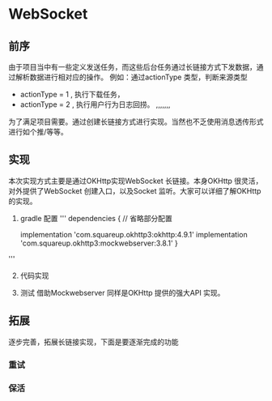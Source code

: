 # WebSocket
## 前序
由于项目当中有一些定义发送任务，而这些后台任务通过长链接方式下发数据，通过解析数据进行相对应的操作。
例如：通过actionType 类型，判断来源类型

- actionType = 1 , 执行下载任务，
- actionType = 2 , 执行用户行为日志回捞。
,,,,,,,

为了满足项目需要。通过创建长链接方式进行实现。当然也不乏使用消息透传形式进行如个推/等等。

## 实现
本次实现方式主要是通过OKHttp实现WebSocket 长链接。本身OKHttp 很灵活，对外提供了WebSocket 创建入口，以及Socket 监听。大家可以详细了解OKHttp 的实现。

1. gradle 配置
'''
dependencies {
    // 省略部分配置

    implementation 'com.squareup.okhttp3:okhttp:4.9.1'
    implementation 'com.squareup.okhttp3:mockwebserver:3.8.1'
}

'''

2. 代码实现


3. 测试
借助Mockwebserver 同样是OKHttp 提供的强大API 实现。



## 拓展
逐步完善，拓展长链接实现，下面是要逐渐完成的功能

### 重试

### 保活